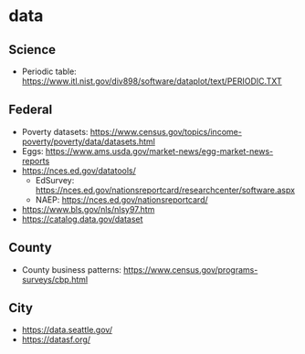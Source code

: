 # data

## Science

  + Periodic table: https://www.itl.nist.gov/div898/software/dataplot/text/PERIODIC.TXT


## Federal

  + Poverty datasets: https://www.census.gov/topics/income-poverty/poverty/data/datasets.html
  + Eggs: https://www.ams.usda.gov/market-news/egg-market-news-reports
  + https://nces.ed.gov/datatools/
    + EdSurvey: https://nces.ed.gov/nationsreportcard/researchcenter/software.aspx 
    + NAEP: https://nces.ed.gov/nationsreportcard/
  + https://www.bls.gov/nls/nlsy97.htm
  + https://catalog.data.gov/dataset

## County

  + County business patterns: https://www.census.gov/programs-surveys/cbp.html

## City

  + https://data.seattle.gov/
  + https://datasf.org/
